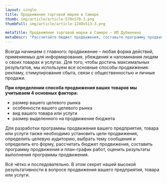 ```yaml
---
layout: single
title: Продвижение торговой марки в Самаре
thumb: img/article/article-570x570-3.png
thumbFull: img/article/article-1240x513-3.png

metaTitle: Продвижение торговой марки в Самаре — ИП Дубинкина
metaDescr: "Рассчитайте бюджет продвижения, составьте программу продвижения и план-график работ. Подбробнее по тел.: 8 (960) 821-02-05"
---
```


<p>Всегда начинаем с главного: продвижение – любая форма действий, применяемых для информирования, убеждения и напоминания людям о своих товарах и услугах. Для того, чтобы достичь максимальных результатов, мы используем все основные способы продвижения: рекламу, стимулирование сбыта, связи с общественностью и личные продажи.</p>
<p><b>При определении способа продвижения ваших товаров мы учитываем 4 основных фактора:</b></p>
<ul>
	<li>размер вашего целевого рынка</li>
	<li>особенности вашего целевого рынка</li>
	<li>вид вашего товара или услуги</li>
	<li>размер выделенного на продвижение бюджета </li>
</ul>
<p>Для разработки программы продвижения вашего предприятия, товара или услуги также необходимо установить цели продвижения, определить целевую аудиторию, выбрать тему сообщения и определить его форму, рассчитать бюджет продвижения, составить программу продвижения и план-график работ, оценить результаты выполнения программы продвижения.</p>
<p>Всё чётко и последовательно. В этом секрет нашей высокой результативности в вопросе продвижения вашего предприятия, товара или услуги.</p>
